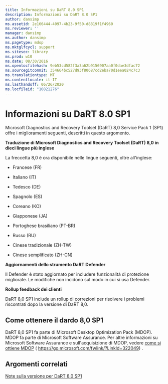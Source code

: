 ```yaml
---
title: Informazioni su DaRT 8.0 SP1
description: Informazioni su DaRT 8.0 SP1
author: dansimp
ms.assetid: 2e166444-4097-4b23-9f50-d8819f1f4960
ms.reviewer: ''
manager: dansimp
ms.author: dansimp
ms.pagetype: mdop
ms.mktglfcycl: support
ms.sitesec: library
ms.prod: w10
ms.date: 08/30/2016
ms.openlocfilehash: 9eb53cd582f3a3a62b9156907aa0f0dae3dfac72
ms.sourcegitcommit: 354664bc527d93f80687cd2eba70d1eea024c7c3
ms.translationtype: MT
ms.contentlocale: it-IT
ms.lasthandoff: 06/26/2020
ms.locfileid: "10821276"
---
```

# Informazioni su DaRT 8.0 SP1


Microsoft Diagnostics and Recovery Toolset (DaRT) 8,0 Service Pack 1 (SP1) offre i miglioramenti seguenti, descritti in questo argomento.

**Traduzione di Microsoft Diagnostics and Recovery Toolset (DaRT) 8,0 in dieci lingue più inglese**

La freccetta 8,0 è ora disponibile nelle lingue seguenti, oltre all'inglese:

-   Francese (FR)

-   Italiano (IT)

-   Tedesco (DE)

-   Spagnolo (ES)

-   Coreano (KO)

-   Giapponese (JA)

-   Portoghese brasiliano (PT-BR)

-   Russo (RU)

-   Cinese tradizionale (ZH-TW)

-   Cinese semplificato (ZH-CN)

**Aggiornamenti dello strumento DaRT Defender**

Il Defender è stato aggiornato per includere funzionalità di protezione migliorate. Le modifiche non incidono sul modo in cui si usa Defender.

**Rollup feedback dei clienti**

DaRT 8,0 SP1 include un rollup di correzioni per risolvere i problemi riscontrati dopo la versione di DaRT 8,0.

## Come ottenere il dardo 8,0 SP1


DaRT 8,0 SP1 fa parte di Microsoft Desktop Optimization Pack (MDOP). MDOP fa parte di Microsoft Software Assurance. Per altre informazioni su Microsoft Software Assurance e sull'acquisizione di MDOP, vedere [come si ottiene MDOP](https://go.microsoft.com/fwlink/?LinkId=322049) ( https://go.microsoft.com/fwlink/?LinkId=322049) .

## Argomenti correlati


[Note sulla versione per DaRT 8.0 SP1](release-notes-for-dart-80-sp1.md)

 

 





